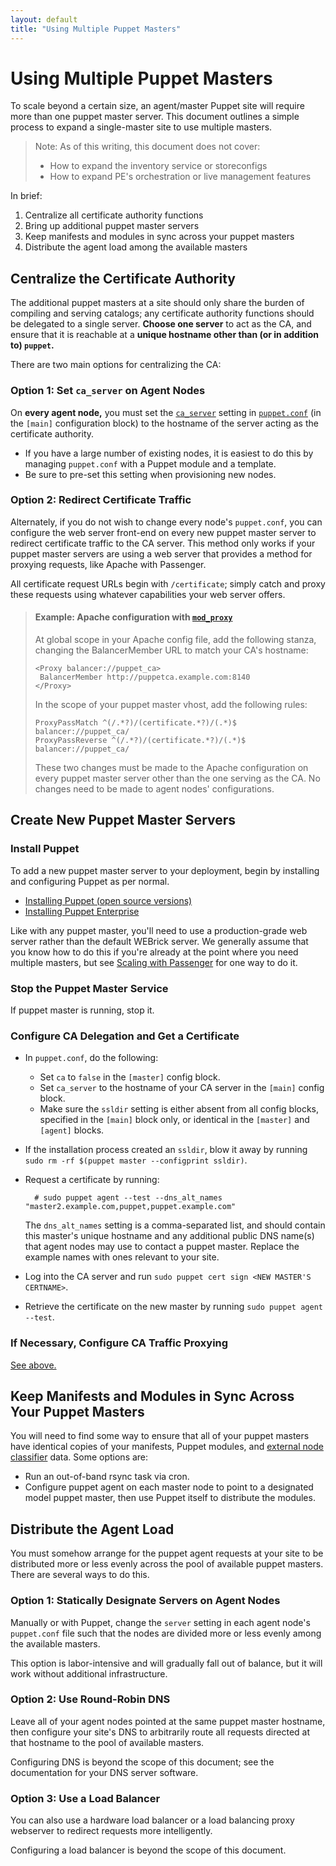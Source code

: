 ```yaml
---
layout: default
title: "Using Multiple Puppet Masters"
---
```


Using Multiple Puppet Masters
=====

To scale beyond a certain size, an agent/master Puppet site will require more than one puppet master server. This document outlines a simple process to expand a single-master site to use multiple masters. 

> Note: As of this writing, this document does not cover:
> 
> * How to expand the inventory service or storeconfigs
> * How to expand PE's orchestration or live management features

In brief:

1. Centralize all certificate authority functions
2. Bring up additional puppet master servers
3. Keep manifests and modules in sync across your puppet masters
4. Distribute the agent load among the available masters


Centralize the Certificate Authority
-----

The additional puppet masters at a site should only share the burden of compiling and serving catalogs; any certificate authority functions should be delegated to a single server. **Choose one server** to act as the CA, and ensure that it is reachable at a **unique hostname other than (or in addition to) `puppet`.**

There are two main options for centralizing the CA:

### Option 1: Set `ca_server` on Agent Nodes

On **every agent node,** you must set the [`ca_server`](/references/latest/configuration.html#ca_server) setting in [`puppet.conf`](/guides/configuring.html) (in the `[main]` configuration block) to the hostname of the server acting as the certificate authority. 

* If you have a large number of existing nodes, it is easiest to do this by managing `puppet.conf` with a Puppet module and a template. 
* Be sure to pre-set this setting when provisioning new nodes.

### Option 2: Redirect Certificate Traffic

Alternately, if you do not wish to change every node's `puppet.conf`, you can configure the web server front-end on every new puppet master server to redirect certificate traffic to the CA server. This method only works if your puppet master servers are using a web server that provides a method for proxying requests, like Apache with Passenger.

All certificate request URLs begin with `/certificate`; simply catch and proxy these requests using whatever capabilities your web server offers.

[mod_proxy]: http://httpd.apache.org/docs/current/mod/mod_proxy.html

> #### Example: Apache configuration with [`mod_proxy`][mod_proxy]
> 
> At global scope in your Apache config file, add the following stanza, changing the BalancerMember URL to match your CA's hostname:
> 
>     <Proxy balancer://puppet_ca>
>      BalancerMember http://puppetca.example.com:8140
>     </Proxy>
> 
> In the scope of your puppet master vhost, add the following rules:
> 
>     ProxyPassMatch ^(/.*?)/(certificate.*?)/(.*)$ balancer://puppet_ca/
>     ProxyPassReverse ^(/.*?)/(certificate.*?)/(.*)$ balancer://puppet_ca/
> 
> These two changes must be made to the Apache configuration on every puppet master server other than the one serving as the CA. No changes need to be made to agent nodes' configurations.


Create New Puppet Master Servers
-----

### Install Puppet

To add a new puppet master server to your deployment, begin by installing and configuring Puppet as per normal. 

* [Installing Puppet (open source versions)](/guides/installation.html)
* [Installing Puppet Enterprise](/pe/2.5/install_basic.html)

Like with any puppet master, you'll need to use a production-grade web server rather than the default WEBrick server. We generally assume that you know how to do this if you're already at the point where you need multiple masters, but see [Scaling with Passenger][passenger] for one way to do it.

[passenger]: /guides/passenger.html


### Stop the Puppet Master Service

If puppet master is running, stop it.

### Configure CA Delegation and Get a Certificate

* In `puppet.conf`, do the following: 
    * Set `ca` to `false` in the `[master]` config block.
    * Set `ca_server` to the hostname of your CA server in the `[main]` config block.
    * Make sure the `ssldir` setting is either absent from all config blocks, specified in the `[main]` block only, or identical in the `[master]` and `[agent]` blocks.
* If the installation process created an `ssldir`, blow it away by running `sudo rm -rf $(puppet master --configprint ssldir)`.
* Request a certificate by running:

        # sudo puppet agent --test --dns_alt_names "master2.example.com,puppet,puppet.example.com"
    
    The `dns_alt_names` setting is a comma-separated list, and should contain this master's unique hostname and any additional public DNS name(s) that agent nodes may use to contact a puppet master. Replace the example names with ones relevant to your site.
* Log into the CA server and run `sudo puppet cert sign <NEW MASTER'S CERTNAME>`.
* Retrieve the certificate on the new master by running `sudo puppet agent --test`.

### If Necessary, Configure CA Traffic Proxying

[See above.](#option-2-redirect-certificate-traffic)


Keep Manifests and Modules in Sync Across Your Puppet Masters
-----

You will need to find some way to ensure that all of your puppet masters have identical copies of your manifests, Puppet modules, and [external node classifier](/guides/external_nodes.html) data. Some options are:

* Run an out-of-band rsync task via cron.
* Configure puppet agent on each master node to point to a designated model puppet master, then use Puppet itself to distribute the modules. 


Distribute the Agent Load
-----

You must somehow arrange for the puppet agent requests at your site to be distributed more or less evenly across the pool of available puppet masters. There are several ways to do this. 

### Option 1: Statically Designate Servers on Agent Nodes

Manually or with Puppet, change the `server` setting in each agent node's `puppet.conf` file such that the nodes are divided more or less evenly among the available masters.

This option is labor-intensive and will gradually fall out of balance, but it will work without additional infrastructure.

### Option 2: Use Round-Robin DNS

Leave all of your agent nodes pointed at the same puppet master hostname, then configure your site's DNS to arbitrarily route all requests directed at that hostname to the pool of available masters.

Configuring DNS is beyond the scope of this document; see the documentation for your DNS server software.

### Option 3: Use a Load Balancer

You can also use a hardware load balancer or a load balancing proxy webserver to redirect requests more intelligently. 

Configuring a load balancer is beyond the scope of this document.


